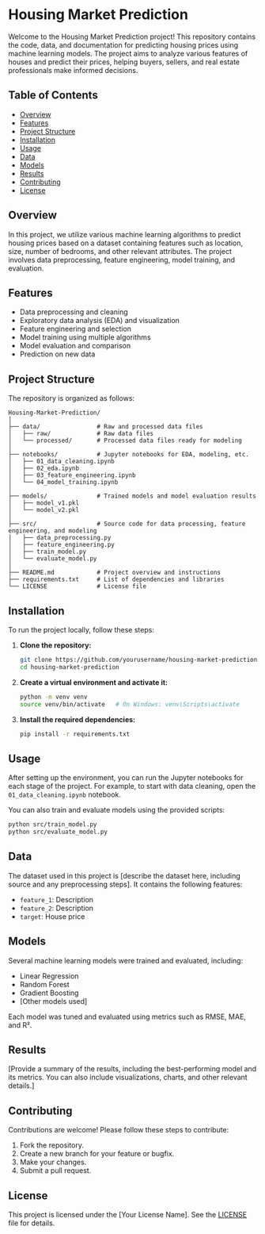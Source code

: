 # Housing Market Prediction

Welcome to the Housing Market Prediction project! This repository contains the code, data, and documentation for predicting housing prices using machine learning models. The project aims to analyze various features of houses and predict their prices, helping buyers, sellers, and real estate professionals make informed decisions.

## Table of Contents

- [Overview](#overview)
- [Features](#features)
- [Project Structure](#project-structure)
- [Installation](#installation)
- [Usage](#usage)
- [Data](#data)
- [Models](#models)
- [Results](#results)
- [Contributing](#contributing)
- [License](#license)

## Overview

In this project, we utilize various machine learning algorithms to predict housing prices based on a dataset containing features such as location, size, number of bedrooms, and other relevant attributes. The project involves data preprocessing, feature engineering, model training, and evaluation.

## Features

- Data preprocessing and cleaning
- Exploratory data analysis (EDA) and visualization
- Feature engineering and selection
- Model training using multiple algorithms
- Model evaluation and comparison
- Prediction on new data

## Project Structure

The repository is organized as follows:

```
Housing-Market-Prediction/
│
├── data/                # Raw and processed data files
│   ├── raw/             # Raw data files
│   └── processed/       # Processed data files ready for modeling
│
├── notebooks/           # Jupyter notebooks for EDA, modeling, etc.
│   ├── 01_data_cleaning.ipynb
│   ├── 02_eda.ipynb
│   ├── 03_feature_engineering.ipynb
│   └── 04_model_training.ipynb
│
├── models/              # Trained models and model evaluation results
│   ├── model_v1.pkl
│   └── model_v2.pkl
│
├── src/                 # Source code for data processing, feature engineering, and modeling
│   ├── data_preprocessing.py
│   ├── feature_engineering.py
│   ├── train_model.py
│   └── evaluate_model.py
│
├── README.md            # Project overview and instructions
├── requirements.txt     # List of dependencies and libraries
└── LICENSE              # License file
```

## Installation

To run the project locally, follow these steps:

1. **Clone the repository:**
   ```bash
   git clone https://github.com/yourusername/housing-market-prediction.git
   cd housing-market-prediction
   ```

2. **Create a virtual environment and activate it:**
   ```bash
   python -m venv venv
   source venv/bin/activate   # On Windows: venv\Scripts\activate
   ```

3. **Install the required dependencies:**
   ```bash
   pip install -r requirements.txt
   ```

## Usage

After setting up the environment, you can run the Jupyter notebooks for each stage of the project. For example, to start with data cleaning, open the `01_data_cleaning.ipynb` notebook.

You can also train and evaluate models using the provided scripts:

```bash
python src/train_model.py
python src/evaluate_model.py
```

## Data

The dataset used in this project is [describe the dataset here, including source and any preprocessing steps]. It contains the following features:

- `feature_1`: Description
- `feature_2`: Description
- `target`: House price

## Models

Several machine learning models were trained and evaluated, including:

- Linear Regression
- Random Forest
- Gradient Boosting
- [Other models used]

Each model was tuned and evaluated using metrics such as RMSE, MAE, and R².

## Results

[Provide a summary of the results, including the best-performing model and its metrics. You can also include visualizations, charts, and other relevant details.]

## Contributing

Contributions are welcome! Please follow these steps to contribute:

1. Fork the repository.
2. Create a new branch for your feature or bugfix.
3. Make your changes.
4. Submit a pull request.

## License

This project is licensed under the [Your License Name]. See the [LICENSE](LICENSE) file for details.
